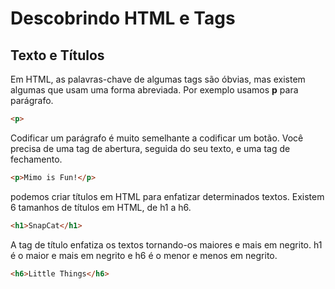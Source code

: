 # Descobrindo HTML e Tags

## Texto e Títulos

Em HTML, as palavras-chave de algumas tags são óbvias, mas existem algumas que usam uma forma abreviada. Por exemplo usamos **p** para parágrafo.

```html
<p>
```

Codificar um parágrafo é muito semelhante a codificar um botão. Você precisa de uma tag de abertura, seguida do seu texto, e uma tag de fechamento.

```html
<p>Mimo is Fun!</p>
```

podemos criar títulos em HTML para enfatizar determinados textos. Existem 6 tamanhos de títulos em HTML, de h1 a h6.

```html
<h1>SnapCat</h1>
```

A tag de título enfatiza os textos tornando-os maiores e mais em negrito. h1 é o maior e mais em negrito e h6 é o menor e menos em negrito.

```html
<h6>Little Things</h6>
```